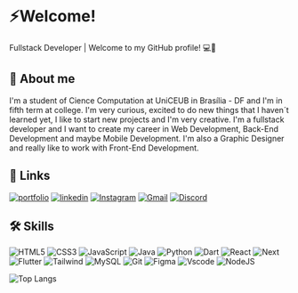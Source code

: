 
# ⚡Welcome!

Fullstack Developer | Welcome to my GitHub profile! 💻🤖
## 🚀 About me
I'm a student of Cience Computation at UniCEUB in Brasília - DF and I'm in fifth term at college. I'm very curious, excited to do new things that I haven´t learned yet, I like to start new projects and I'm very creative. I'm a fullstack developer and I want to create my career in Web Development, Back-End Development and maybe Mobile Development. I'm also a Graphic Designer and really like to work with Front-End Development.
## 🔗 Links
[![portfolio](https://img.shields.io/badge/my_portfolio-000?style=for-the-badge&logo=ko-fi&logoColor=white)]()
[![linkedin](https://img.shields.io/badge/linkedin-0A66C2?style=for-the-badge&logo=linkedin&logoColor=white)](https://www.linkedin.com/in/rhuanlino)
[![Instagram](https://img.shields.io/badge/-Instagram-%23E4405F?style=for-the-badge&logo=instagram&logoColor=white)](https://www.instagram.com/lino_rhuan/)
[![Gmail](https://img.shields.io/badge/Gmail-333333?style=for-the-badge&logo=gmail&logoColor=red)](mailto:rhuanlino309@gmail.com)
	[![Discord](https://img.shields.io/badge/Discord-7289DA?style=for-the-badge&logo=discord&logoColor=white)](https://discord.com/channels/@ySpiriT#2772/)


## 🛠 Skills
![HTML5](https://img.shields.io/badge/HTML5-E34F26?style=for-the-badge&logo=html5&logoColor=white)
![CSS3](https://img.shields.io/badge/CSS3-1572B6?style=for-the-badge&logo=css3&logoColor=white)
![JavaScript](https://img.shields.io/badge/JavaScript-F7DF1E?style=for-the-badge&logo=javascript&logoColor=black)
![Java](https://img.shields.io/badge/java-%23ED8B00.svg?style=for-the-badge&logo=openjdk&logoColor=white)
![Python](https://img.shields.io/badge/python-3670A0?style=for-the-badge&logo=python&logoColor=ffdd54)
![Dart](https://img.shields.io/badge/Dart-0175C2?style=for-the-badge&logo=dart&logoColor=white)
![React](https://img.shields.io/badge/React-20232A?style=for-the-badge&logo=react&logoColor=61DAFB)
![Next](https://img.shields.io/badge/Next-black?style=for-the-badge&logo=next.js&logoColor=white)
![Flutter](https://img.shields.io/badge/Flutter-02569B?style=for-the-badge&logo=flutter&logoColor=white)
![Tailwind](https://img.shields.io/badge/tailwindcss-%2338B2AC.svg?style=for-the-badge&logo=tailwind-css&logoColor=white)
![MySQL](https://img.shields.io/badge/MySQL-00000F?style=for-the-badge&logo=mysql&logoColor=white)
![Git](https://img.shields.io/badge/GIT-E44C30?style=for-the-badge&logo=git&logoColor=white)
![Figma](https://img.shields.io/badge/Figma-696969?style=for-the-badge&logo=figma&logoColor=figma)
![Vscode](https://img.shields.io/badge/Vscode-007ACC?style=for-the-badge&logo=visual-studio-code&logoColor=white)
![NodeJS](https://img.shields.io/badge/node.js-6DA55F?style=for-the-badge&logo=node.js&logoColor=white)

![Top Langs](https://github-readme-stats-git-masterrstaa-rickstaa.vercel.app/api/top-langs/?username=RhuanLino&layout=compact&bg_color=000&border_color=30A3DC&title_color=E94D5F&text_color=FFF)
